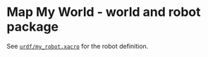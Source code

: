 # Map My World - world and robot package

See [`urdf/my_robot.xacro`](urdf/my_robot.xacro) for the robot definition.
